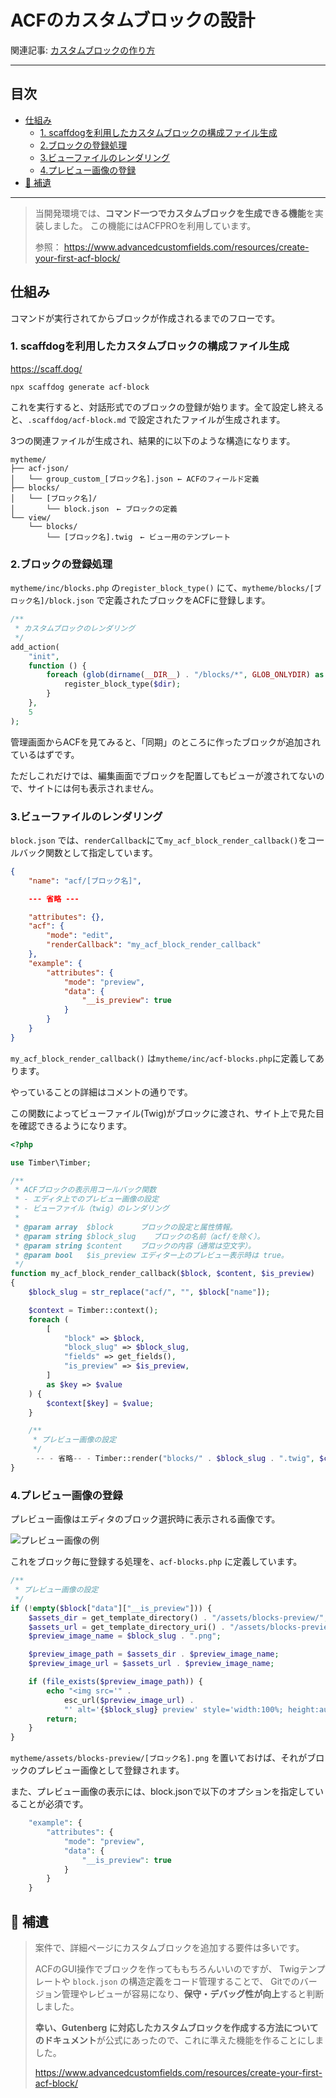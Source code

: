 # ACFのカスタムブロックの設計

関連記事: [カスタムブロックの作り方](../09_カスタムブロックの作り方/README.md)

---

## 目次

- [仕組み](#仕組み)
  - [1. scaffdogを利用したカスタムブロックの構成ファイル生成](#1-scaffdogを利用したカスタムブロックの構成ファイル生成)
  - [2.ブロックの登録処理](#2ブロックの登録処理)
  - [3.ビューファイルのレンダリング](#3ビューファイルのレンダリング)
  - [4.プレビュー画像の登録](#4プレビュー画像の登録)
- [📃 補遺](#-補遺)

---

> 当開発環境では、**コマンド一つでカスタムブロックを生成できる機能**を実装しました。
> この機能にはACFPROを利用しています。
>
> 参照：
> https://www.advancedcustomfields.com/resources/create-your-first-acf-block/

## 仕組み

コマンドが実行されてからブロックが作成されるまでのフローです。

### 1. scaffdogを利用したカスタムブロックの構成ファイル生成

https://scaff.dog/

```shell
npx scaffdog generate acf-block
```

これを実行すると、対話形式でのブロックの登録が始ります。全て設定し終えると、`.scaffdog/acf-block.md` で設定されたファイルが生成されます。

3つの関連ファイルが生成され、結果的に以下のような構造になります。

```
mytheme/
├── acf-json/
│   └── group_custom_[ブロック名].json ← ACFのフィールド定義
├── blocks/
│   └── [ブロック名]/
│       └── block.json　← ブロックの定義
└── view/
    └── blocks/
        └── [ブロック名].twig　← ビュー用のテンプレート
```

### 2.ブロックの登録処理

`mytheme/inc/blocks.php` の`register_block_type()` にて、`mytheme/blocks/[ブロック名]/block.json` で定義されたブロックをACFに登録します。

```php
/**
 * カスタムブロックのレンダリング
 */
add_action(
	"init",
	function () {
		foreach (glob(dirname(__DIR__) . "/blocks/*", GLOB_ONLYDIR) as $dir) {
			register_block_type($dir);
		}
	},
	5
);
```

管理画面からACFを見てみると、「同期」のところに作ったブロックが追加されているはずです。

ただしこれだけでは、編集画面でブロックを配置してもビューが渡されてないので、サイトには何も表示されません。

### 3.ビューファイルのレンダリング

`block.json` では、`renderCallback`にて`my_acf_block_render_callback()`をコールバック関数として指定しています。

```json
{
	"name": "acf/[ブロック名]",

	--- 省略 ---

	"attributes": {},
	"acf": {
		"mode": "edit",
		"renderCallback": "my_acf_block_render_callback"
	},
	"example": {
		"attributes": {
			"mode": "preview",
			"data": {
				"__is_preview": true
			}
		}
	}
}
```

`my_acf_block_render_callback()` は`mytheme/inc/acf-blocks.php`に定義してあります。

やっていることの詳細はコメントの通りです。

この関数によってビューファイル(Twig)がブロックに渡され、サイト上で見た目を確認できるようになります。

```php
<?php

use Timber\Timber;

/**
 * ACFブロックの表示用コールバック関数
 * - エディタ上でのプレビュー画像の設定
 * - ビューファイル（twig）のレンダリング
 *
 * @param array  $block      ブロックの設定と属性情報。
 * @param string $block_slug    ブロックの名前（acf/を除く）。
 * @param string $content    ブロックの内容（通常は空文字）。
 * @param bool   $is_preview エディター上のプレビュー表示時は true。
 */
function my_acf_block_render_callback($block, $content, $is_preview)
{
	$block_slug = str_replace("acf/", "", $block["name"]);

	$context = Timber::context();
	foreach (
		[
			"block" => $block,
			"block_slug" => $block_slug,
			"fields" => get_fields(),
			"is_preview" => $is_preview,
		]
		as $key => $value
	) {
		$context[$key] = $value;
	}

	/**
	 * プレビュー画像の設定
	 */
	　-- - 省略-- - Timber::render("blocks/" . $block_slug . ".twig", $context);
}
```

### 4.プレビュー画像の登録

プレビュー画像はエディタのブロック選択時に表示される画像です。

![プレビュー画像の例](https://deep-space.blue/main/wp-content/uploads/2023/08/image-28.png)

これをブロック毎に登録する処理を、`acf-blocks.php` に定義しています。

```php
/**
 * プレビュー画像の設定
 */
if (!empty($block["data"]["__is_preview"])) {
	$assets_dir = get_template_directory() . "/assets/blocks-preview/";
	$assets_url = get_template_directory_uri() . "/assets/blocks-preview/";
	$preview_image_name = $block_slug . ".png";

	$preview_image_path = $assets_dir . $preview_image_name;
	$preview_image_url = $assets_url . $preview_image_name;

	if (file_exists($preview_image_path)) {
		echo "<img src='" .
			esc_url($preview_image_url) .
			"' alt='{$block_slug} preview' style='width:100%; height:auto;' />";
		return;
	}
}
```

`mytheme/assets/blocks-preview/[ブロック名].png` を置いておけば、それがブロックのプレビュー画像として登録されます。

また、プレビュー画像の表示には、block.jsonで以下のオプションを指定していることが必須です。

```php
	"example": {
		"attributes": {
			"mode": "preview",
			"data": {
				"__is_preview": true
			}
		}
	}
```

## 📃 補遺

> 案件で、詳細ページにカスタムブロックを追加する要件は多いです。
>
> ACFのGUI操作でブロックを作ってももちろんいいのですが、
> Twigテンプレートや `block.json` の構造定義をコード管理することで、
> Gitでのバージョン管理やレビューが容易になり、**保守・デバッグ性が向上**すると判断しました。
>
> **幸い、Gutenberg に対応したカスタムブロックを作成する方法についてのドキュメント**が公式にあったので、これに準えた機能を作ることにしました。
>
> https://www.advancedcustomfields.com/resources/create-your-first-acf-block/
